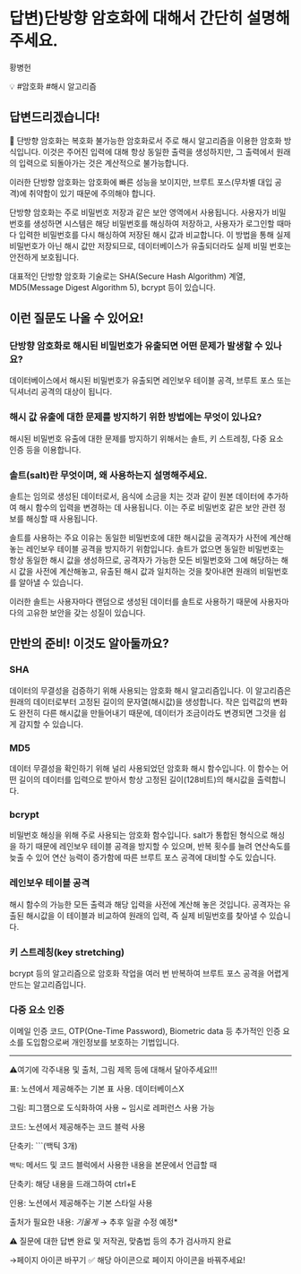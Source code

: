 # 답변)단방향 암호화에 대해서 간단히 설명해주세요.

황병헌

💡 #암호화 #해시 알고리즘

## 답변드리겠습니다!

<aside>
📌 단방향 암호화는 복호화 불가능한 암호화로서 주로 해시 알고리즘을 이용한 암호화 방식입니다. 이것은 주어진 입력에 대해 항상 동일한 출력을 생성하지만, 그 출력에서 원래의 입력으로 되돌아가는 것은 계산적으로 불가능합니다.

이러한 단방향 암호화는 암호화에 빠른 성능을 보이지만, 브루트 포스(무차별 대입 공격)에 취약함이 있기 때문에 주의해야 합니다.

</aside>

단방향 암호화는 주로 비밀번호 저장과 같은 보안 영역에서 사용됩니다. 사용자가 비밀번호를 생성하면 시스템은 해당 비밀번호를 해싱하여 저장하고, 사용자가 로그인할 때마다 입력한 비밀번호를 다시 해싱하여 저장된 해시 값과 비교합니다. 이 방법을 통해 실제 비밀번호가 아닌 해시 값만 저장되므로, 데이터베이스가 유출되더라도 실제 비밀 번호는 안전하게 보호됩니다.

대표적인 단방향 암호화 기술로는 SHA(Secure Hash Algorithm) 계열, MD5(Message Digest Algorithm 5), bcrypt 등이 있습니다.

## 이런 질문도 나올 수 있어요!

### 단방향 암호화로 **해시된 비밀번호가 유출되면 어떤 문제가 발생할 수 있나요?**

데이터베이스에서 해시된 비밀번호가 유출되면 레인보우 테이블 공격, 브루트 포스 또는 딕셔너리 공격의 대상이 됩니다.

### 해시 값 유출에 대한 문제를 방지하기 위한 방법에는 무엇이 있나요?

해시된 비밀번호 유출에 대한 문제를 방지하기 위해서는 솔트, 키 스트레칭, 다중 요소 인증 등을 이용합니다.

### **솔트(salt)란 무엇이며, 왜 사용하는지 설명해주세요.**

솔트는 임의로 생성된 데이터로서, 음식에 소금을 치는 것과 같이 원본 데이터에 추가하여 해시 함수의 입력을 변경하는 데 사용됩니다. 이는 주로 비밀번호 같은 보안 관련 정보를 해싱할 때 사용됩니다.

솔트를 사용하는 주요 이유는 동일한 비밀번호에 대한 해시값을 공격자가 사전에 계산해놓는 레인보우 테이블 공격을 방지하기 위함입니다. 솔트가 없으면 동일한 비밀번호는 항상 동일한 해시 값을 생성하므로, 공격자가 가능한 모든 비밀번호와 그에 해당하는 해시 값을 사전에 계산해놓고, 유출된 해시 값과 일치하는 것을 찾아내면 원래의 비밀번호를 알아낼 수 있습니다.

이러한 솔트는 사용자마다 랜덤으로 생성된 데이터를 솔트로 사용하기 때문에 사용자마다의 고유한 보안을 갖는 성질이 있습니다.

## **만반의 준비! 이것도 알아둘까요?**

### SHA

데이터의 무결성을 검증하기 위해 사용되는 암호화 해시 알고리즘입니다. 이 알고리즘은 원래의 데이터로부터 고정된 길이의 문자열(해시값)을 생성합니다. 작은 입력값의 변화도 완전히 다른 해시값을 만들어내기 때문에, 데이터가 조금이라도 변경되면 그것을 쉽게 감지할 수 있습니다.

### MD5

데이터 무결성을 확인하기 위해 널리 사용되었던 암호화 해시 함수입니다. 이 함수는 어떤 길이의 데이터를 입력으로 받아서 항상 고정된 길이(128비트)의 해시값을 출력합니다.

### bcrypt

비밀번호 해싱을 위해 주로 사용되는 암호화 함수입니다. salt가 통합된 형식으로 해싱을 하기 때문에 레인보우 테이블 공격을 방지할 수 있으며, 반복 횟수를 늘려 연산속도를 늦출 수 있어 연산 능력이 증가함에 따른 브루트 포스 공격에 대비할 수도 있습니다.

### 레인보우 테이블 공격

해시 함수의 가능한 모든 출력과 해당 입력을 사전에 계산해 놓은 것입니다. 공격자는 유출된 해시값을 이 테이블과 비교하여 원래의 입력, 즉 실제 비밀번호를 찾아낼 수 있습니다.

### 키 스트레칭(key stretching)

bcrypt 등의 알고리즘으로 암호화 작업을 여러 번 반복하여 브루트 포스 공격을 어렵게 만드는 알고리즘입니다.

### 다중 요소 인증

이메일 인증 코드, OTP(One-Time Password), Biometric data 등 추가적인 인증 요소를 도입함으로써 개인정보를 보호하는 기법입니다.

---

⚠️여기에 각주내용 및 출처, 그림 제목 등에 대해서 달아주세요!!!

표: 노션에서 제공해주는 기본 표 사용. 데이터베이스X

그림: 피그잼으로 도식화하여 사용 ~ 임시로 레퍼런스 사용 가능

코드: 노션에서 제공해주는 코드 블럭 사용 

단축키: ```(백틱 3개)

`백틱`: 메서드 및 코드 블럭에서 사용한 내용을 본문에서 언급할 때 

단축키: 해당 내용을 드래그하여 ctrl+E

인용: 노션에서 제공해주는 기본 스타일 사용

출처가 필요한 내용: *기울게* → 추후 일괄 수정 예정*

⚠️ 질문에 대한 답변 완료 및 저작권, 맞춤법 등의 추가 검사까지 완료

→페이지 아이콘 바꾸기 ✅ 해당 아이콘으로 페이지 아이콘을 바꿔주세요!